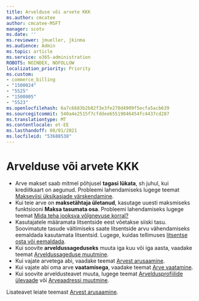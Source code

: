 ```yaml
---
title: Arvelduse või arvete KKK
ms.author: cmcatee
author: cmcatee-MSFT
manager: scotv
ms.date: ''
ms.reviewer: jmueller, jkinma
ms.audience: Admin
ms.topic: article
ms.service: o365-administration
ROBOTS: NOINDEX, NOFOLLOW
localization_priority: Priority
ms.custom:
- commerce_billing
- "1500024"
- "5525"
- "1500005"
- "5523"
ms.openlocfilehash: 6a7c6683b2b82f3e3fe270d4909f5ecfa5acb639
ms.sourcegitcommit: 540a4e2515f7cfddee65519046454fc4437cd287
ms.translationtype: MT
ms.contentlocale: et-EE
ms.lasthandoff: 08/01/2021
ms.locfileid: "53688538"
---
```

# <a name="billing-or-invoice-faq"></a>Arvelduse või arvete KKK

- Arve makset saab mitmel põhjusel **tagasi lükata**, sh juhul, kui krediitkaart on aegunud. Probleemi lahendamiseks lugege teemat [Makseviisi üksikasjade värskendamine](/microsoft-365/commerce/billing-and-payments/manage-payment-methods#update-payment-method-details).
- Kui teie arve on **maksetähtaja ületanud**, kasutage uuesti maksmiseks funktsiooni **Maksa tasumata osa**. Probleemi lahendamiseks lugege teemat [Mida teha jooksva võlgnevuse korral?](/microsoft-365/commerce/billing-and-payments/pay-for-your-subscription#what-if-i-have-an-outstanding-balance)
- Kasutajatele määramata litsentside eest võetakse siiski tasu. Soovimatute tasude vältimiseks saate litsentside arvu vähendamiseks eemaldada kasutamata litsentsid. Lugege, kuidas tellimuses [litsentse osta või eemaldada](/microsoft-365/commerce/licenses/buy-licenses).
- Kui soovite **arveldussageduseks** muuta iga kuu või iga aasta, vaadake teemat [Arveldussageduse muutmine](/microsoft-365/commerce/billing-and-payments/change-payment-frequency).
- Kui vajate arvetega abi, vaadake teemat [Arvest arusaamine](/microsoft-365/commerce/billing-and-payments/understand-your-invoice2).
- Kui vajate abi oma arve **vaatamisega**, vaadake teemat [Arve vaatamine](/microsoft-365/commerce/billing-and-payments/view-your-bill-or-invoice).
- Kui soovite arveldusteavet muuta, lugege teemat [Arveldusprofiilide ülevaade](/microsoft-365/commerce/billing-and-payments/manage-billing-profiles) või [Arveaadressi muutmine](/microsoft-365/commerce/billing-and-payments/change-your-billing-addresses).

Lisateavet leiate teemast [Arvest arusaamine](/microsoft-365/commerce/billing-and-payments/understand-your-invoice2).